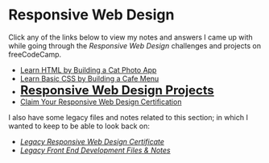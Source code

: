 # Responsive Web Design

Click any of the links below to view my notes and answers I came up with while going through the _Responsive Web Design_ challenges and projects on freeCodeCamp.

- [Learn HTML by Building a Cat Photo App](https://github.com/Squibs/freeCodeCamp/blob/master/1.%20Responsive%20Web%20Design/1.%20Learn%20HTML%20by%20Building%20a%20Cat%20Photo%20App.md)
- [Learn Basic CSS by Building a Cafe Menu](https://github.com/Squibs/freeCodeCamp/blob/master/2.%20Learn%20Basic%20CSS%20by%20Building%20a%20Cafe%20Menu.md)
- <font size="5">[**Responsive Web Design Projects**]()</font>
- [Claim Your Responsive Web Design Certification]()

I also have some legacy files and notes related to this section; in which I wanted to keep to be able to look back on:

- _[Legacy Responsive Web Design Certificate](https://github.com/Squibs/freeCodeCamp/tree/master/1.%20Responsive%20Web%20Design/Legacy%20Responsive%20Web%20Design/)_
- _[Legacy Front End Development Files & Notes](https://github.com/Squibs/freeCodeCamp/tree/master/1.%20Responsive%20Web%20Design/Legacy%20Front%20End%20Development%20Files%20%26%20Notes/cat-photo-app)_
